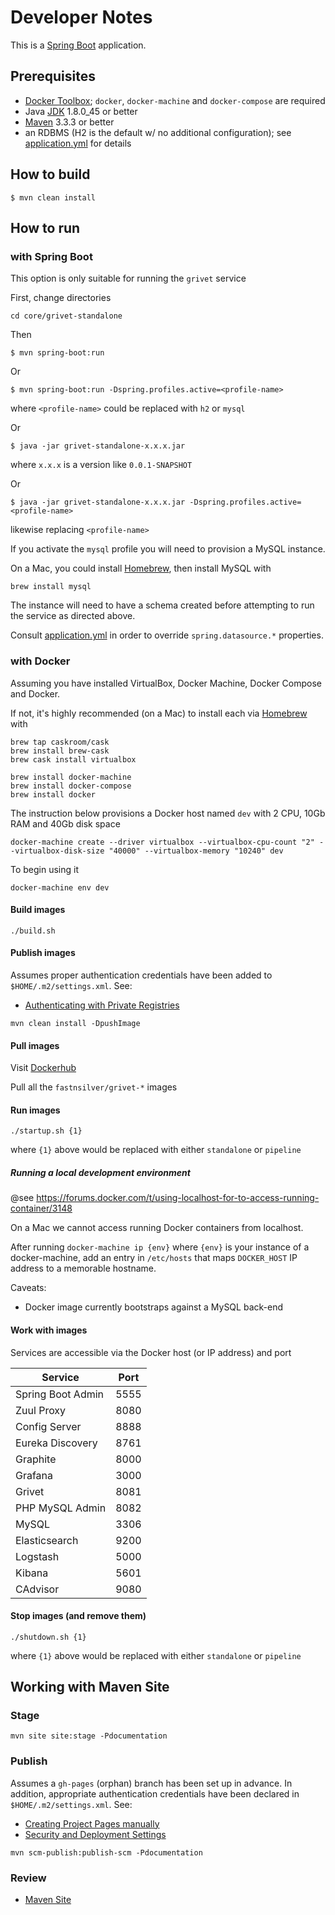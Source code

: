 # Developer Notes

This is a [Spring Boot](http://projects.spring.io/spring-boot/) application.  

## Prerequisites

* [Docker Toolbox](http://docs.docker.com/mac/started/); `docker`, `docker-machine` and `docker-compose` are required
* Java [JDK](http://www.oracle.com/technetwork/java/javase/downloads/jdk8-downloads-2133151.html) 1.8.0_45 or better
* [Maven](https://maven.apache.org/download.cgi) 3.3.3 or better
* an RDBMS (H2 is the default w/ no additional configuration); see [application.yml](https://github.com/fastnsilver/grivet/blob/master/core/grivet/src/main/resources/application.yml) for details


## How to build

```
$ mvn clean install
```


## How to run

### with Spring Boot

This option is only suitable for running the `grivet` service

First, change directories

```
cd core/grivet-standalone
```

Then

```
$ mvn spring-boot:run
```

Or

```
$ mvn spring-boot:run -Dspring.profiles.active=<profile-name>
```

where `<profile-name>` could be replaced with `h2` or `mysql`

Or 

```
$ java -jar grivet-standalone-x.x.x.jar
```

where `x.x.x` is a version like `0.0.1-SNAPSHOT`

Or

```
$ java -jar grivet-standalone-x.x.x.jar -Dspring.profiles.active=<profile-name>
```

likewise replacing `<profile-name>`


If you activate the `mysql` profile you will need to provision a MySQL instance.

On a Mac, you could install [Homebrew](http://brew.sh/), then install MySQL with

```
brew install mysql
```

The instance will need to have a schema created before attempting to run the service as directed above.

Consult [application.yml](https://github.com/fastnsilver/grivet/blob/master/core/grivet/src/main/resources/application.yml) in order to override `spring.datasource.*` properties.



### with Docker

Assuming you have installed VirtualBox, Docker Machine, Docker Compose and Docker.

If not, it's highly recommended (on a Mac) to install each via [Homebrew](http://brew.sh/) with

```
brew tap caskroom/cask
brew install brew-cask
brew cask install virtualbox

brew install docker-machine
brew install docker-compose
brew install docker
```

The instruction below provisions a Docker host named `dev` with 2 CPU, 10Gb RAM and 40Gb disk space

```
docker-machine create --driver virtualbox --virtualbox-cpu-count "2" --virtualbox-disk-size "40000" --virtualbox-memory "10240" dev
```

To begin using it

```
docker-machine env dev
```


#### Build images

```
./build.sh
```


#### Publish images

Assumes proper authentication credentials have been added to `$HOME/.m2/settings.xml`. See:

* [Authenticating with Private Registries](https://github.com/spotify/docker-maven-plugin#authenticating-with-private-registries)

```
mvn clean install -DpushImage
```


#### Pull images

Visit [Dockerhub](https://hub.docker.com/u/fastnsilver/)

Pull all the `fastnsilver/grivet-*` images


#### Run images

```
./startup.sh {1}
```

where `{1}` above would be replaced with either `standalone` or `pipeline`


##### Running a local development environment

@see https://forums.docker.com/t/using-localhost-for-to-access-running-container/3148

On a Mac we cannot access running Docker containers from localhost.

After running `docker-machine ip {env}` where `{env}` is your instance of a docker-machine, add an entry in `/etc/hosts` that maps `DOCKER_HOST` IP address to a memorable hostname.


Caveats: 

* Docker image currently bootstraps against a MySQL back-end


#### Work with images

Services are accessible via the Docker host (or IP address) and port 

Service           |  Port
------------------|-------
Spring Boot Admin | 5555
Zuul Proxy        | 8080
Config Server     | 8888
Eureka Discovery  | 8761
Graphite          | 8000
Grafana           | 3000
Grivet            | 8081
PHP MySQL Admin   | 8082
MySQL             | 3306
Elasticsearch     | 9200
Logstash          | 5000
Kibana            | 5601
CAdvisor          | 9080


#### Stop images (and remove them)

```
./shutdown.sh {1}
```

where `{1}` above would be replaced with either `standalone` or `pipeline`


## Working with Maven Site 

### Stage

```
mvn site site:stage -Pdocumentation
```

### Publish

Assumes a `gh-pages` (orphan) branch has been set up in advance.  In addition, appropriate authentication credentials have been declared in `$HOME/.m2/settings.xml`. See:

* [Creating Project Pages manually](https://help.github.com/articles/creating-project-pages-manually/)
* [Security and Deployment Settings](http://maven.apache.org/guides/mini/guide-deployment-security-settings.html)

```
mvn scm-publish:publish-scm -Pdocumentation
```

### Review

* [Maven Site](http://fastnsilver.github.io/grivet/)